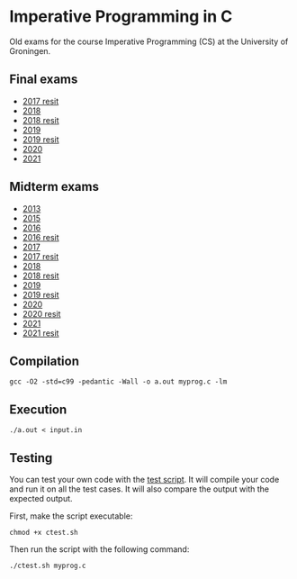# Imperative Programming in C

Old exams for the course Imperative Programming (CS) at the University of Groningen.

## Final exams

- [2017 resit](https://github.com/pl3onasm/Imperative-programming/tree/main/Finals/2017resit)
- [2018](https://github.com/pl3onasm/Imperative-programming/tree/main/Finals/2018)
- [2018 resit](https://github.com/pl3onasm/Imperative-programming/tree/main/Finals/2018resit)
- [2019](https://github.com/pl3onasm/Imperative-programming/tree/main/Finals/2019)
- [2019 resit](https://github.com/pl3onasm/Imperative-programming/tree/main/Finals/2019resit)
- [2020](https://github.com/pl3onasm/Imperative-programming/tree/main/Finals/2020)
- [2021](https://github.com/pl3onasm/Imperative-programming/tree/main/Finals/2021)

## Midterm exams

- [2013](https://github.com/pl3onasm/Imperative-programming/tree/main/Midterms/mid2013)
- [2015](https://github.com/pl3onasm/Imperative-programming/tree/main/Midterms/mid2015)
- [2016](https://github.com/pl3onasm/Imperative-programming/tree/main/Midterms/mid2016)
- [2016 resit](https://github.com/pl3onasm/Imperative-programming/tree/main/Midterms/mid2016resit)
- [2017](https://github.com/pl3onasm/Imperative-programming/tree/main/Midterms/mid2017)
- [2017 resit](https://github.com/pl3onasm/Imperative-programming/tree/main/Midterms/mid2017resit)
- [2018](https://github.com/pl3onasm/Imperative-programming/tree/main/Midterms/mid2018)
- [2018 resit](https://github.com/pl3onasm/Imperative-programming/tree/main/Midterms/mid2018resit)
- [2019](https://github.com/pl3onasm/Imperative-programming/tree/main/Midterms/mid2019)
- [2019 resit](https://github.com/pl3onasm/Imperative-programming/tree/main/Midterms/mid2019resit)
- [2020](https://github.com/pl3onasm/Imperative-programming/tree/main/Midterms/mid2020)
- [2020 resit](https://github.com/pl3onasm/Imperative-programming/tree/main/Midterms/mid2020resit)
- [2021](https://github.com/pl3onasm/Imperative-programming/tree/main/Midterms/mid2021)
- [2021 resit](https://github.com/pl3onasm/Imperative-programming/tree/main/Midterms/mid2021resit)

## Compilation

```
gcc -O2 -std=c99 -pedantic -Wall -o a.out myprog.c -lm
```  

## Execution

```
./a.out < input.in
```

## Testing

You can test your own code with the [test script](https://github.com/pl3onasm/Imperative-programming/blob/main/ctest.sh). It will compile your code and run it on all the test cases. It will also compare the output with the expected output. 

First, make the script executable:
```
chmod +x ctest.sh
```
Then run the script with the following command:
```
./ctest.sh myprog.c
```